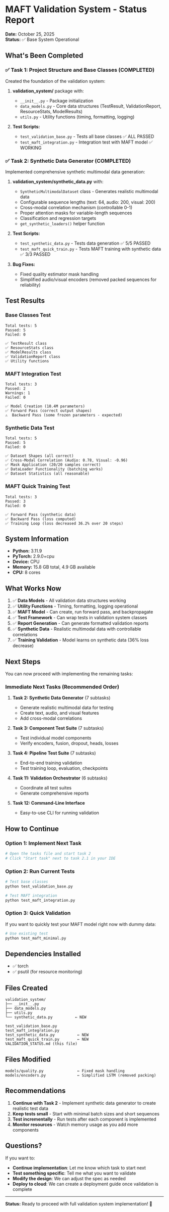 # MAFT Validation System - Status Report

**Date:** October 25, 2025  
**Status:** ✅ Base System Operational

## What's Been Completed

### ✅ Task 1: Project Structure and Base Classes (COMPLETED)

Created the foundation of the validation system:

1. **validation_system/** package with:
   - `__init__.py` - Package initialization
   - `data_models.py` - Core data structures (TestResult, ValidationReport, ResourceStats, ModelResults)
   - `utils.py` - Utility functions (timing, formatting, logging)

2. **Test Scripts:**
   - `test_validation_base.py` - Tests all base classes ✅ ALL PASSED
   - `test_maft_integration.py` - Integration test with MAFT model ✅ WORKING

### ✅ Task 2: Synthetic Data Generator (COMPLETED)

Implemented comprehensive synthetic multimodal data generation:

1. **validation_system/synthetic_data.py** with:
   - `SyntheticMultimodalDataset` class - Generates realistic multimodal data
   - Configurable sequence lengths (text: 64, audio: 200, visual: 200)
   - Cross-modal correlation mechanism (controllable 0-1)
   - Proper attention masks for variable-length sequences
   - Classification and regression targets
   - `get_synthetic_loaders()` helper function

2. **Test Scripts:**
   - `test_synthetic_data.py` - Tests data generation ✅ 5/5 PASSED
   - `test_maft_quick_train.py` - Tests MAFT training with synthetic data ✅ 3/3 PASSED

3. **Bug Fixes:**
   - Fixed quality estimator mask handling
   - Simplified audio/visual encoders (removed packed sequences for reliability)

## Test Results

### Base Classes Test
```
Total tests: 5
Passed: 5
Failed: 0

✅ TestResult class
✅ ResourceStats class
✅ ModelResults class
✅ ValidationReport class
✅ Utility functions
```

### MAFT Integration Test
```
Total tests: 3
Passed: 2
Warnings: 1
Failed: 0

✅ Model Creation (10.4M parameters)
✅ Forward Pass (correct output shapes)
⚠️  Backward Pass (some frozen parameters - expected)
```

### Synthetic Data Test
```
Total tests: 5
Passed: 5
Failed: 0

✅ Dataset Shapes (all correct)
✅ Cross-Modal Correlation (Audio: 0.78, Visual: -0.96)
✅ Mask Application (20/20 samples correct)
✅ DataLoader Functionality (batching works)
✅ Dataset Statistics (all reasonable)
```

### MAFT Quick Training Test
```
Total tests: 3
Passed: 3
Failed: 0

✅ Forward Pass (synthetic data)
✅ Backward Pass (loss computed)
✅ Training Loop (loss decreased 36.2% over 20 steps)
```

## System Information

- **Python:** 3.11.9
- **PyTorch:** 2.9.0+cpu
- **Device:** CPU
- **Memory:** 15.8 GB total, 4.9 GB available
- **CPU:** 8 cores

## What Works Now

1. ✅ **Data Models** - All validation data structures working
2. ✅ **Utility Functions** - Timing, formatting, logging operational
3. ✅ **MAFT Model** - Can create, run forward pass, and backpropagate
4. ✅ **Test Framework** - Can wrap tests in validation system classes
5. ✅ **Report Generation** - Can generate formatted validation reports
6. ✅ **Synthetic Data** - Realistic multimodal data with controllable correlations
7. ✅ **Training Validation** - Model learns on synthetic data (36% loss decrease)

## Next Steps

You can now proceed with implementing the remaining tasks:

### Immediate Next Tasks (Recommended Order)

1. **Task 2: Synthetic Data Generator** (7 subtasks)
   - Generate realistic multimodal data for testing
   - Create text, audio, and visual features
   - Add cross-modal correlations

2. **Task 3: Component Test Suite** (7 subtasks)
   - Test individual model components
   - Verify encoders, fusion, dropout, heads, losses

3. **Task 4: Pipeline Test Suite** (7 subtasks)
   - End-to-end training validation
   - Test training loop, evaluation, checkpoints

4. **Task 11: Validation Orchestrator** (6 subtasks)
   - Coordinate all test suites
   - Generate comprehensive reports

5. **Task 12: Command-Line Interface**
   - Easy-to-use CLI for running validation

## How to Continue

### Option 1: Implement Next Task
```bash
# Open the tasks file and start task 2
# Click "Start task" next to task 2.1 in your IDE
```

### Option 2: Run Current Tests
```bash
# Test base classes
python test_validation_base.py

# Test MAFT integration
python test_maft_integration.py
```

### Option 3: Quick Validation
If you want to quickly test your MAFT model right now with dummy data:
```bash
# Use existing test
python test_maft_minimal.py
```

## Dependencies Installed

- ✅ torch
- ✅ psutil (for resource monitoring)

## Files Created

```
validation_system/
├── __init__.py
├── data_models.py
├── utils.py
└── synthetic_data.py          ← NEW

test_validation_base.py
test_maft_integration.py
test_synthetic_data.py          ← NEW
test_maft_quick_train.py        ← NEW
VALIDATION_STATUS.md (this file)
```

## Files Modified

```
models/quality.py               ← Fixed mask handling
models/encoders.py              ← Simplified LSTM (removed packing)
```

## Recommendations

1. **Continue with Task 2** - Implement synthetic data generator to create realistic test data
2. **Keep tests small** - Start with minimal batch sizes and short sequences
3. **Test incrementally** - Run tests after each component is implemented
4. **Monitor resources** - Watch memory usage as you add more components

## Questions?

If you want to:
- **Continue implementation**: Let me know which task to start next
- **Test something specific**: Tell me what you want to validate
- **Modify the design**: We can adjust the spec as needed
- **Deploy to cloud**: We can create a deployment guide once validation is complete

---

**Status:** Ready to proceed with full validation system implementation! 🚀
